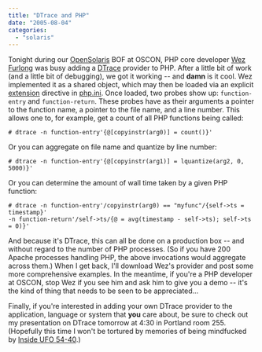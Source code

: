 ```yaml
---
title: "DTrace and PHP"
date: "2005-08-04"
categories: 
  - "solaris"
---
```


Tonight during our [OpenSolaris](http://opensolaris.org) BOF at OSCON, PHP core developer [Wez Furlong](http://netevil.org/wiki.php?WezFurlong) was busy adding a [DTrace](http://opensolaris.org/os/community/dtrace) provider to PHP. After a little bit of work (and a little bit of debugging), we got it working -- and **damn** is it cool. Wez implemented it as a shared object, which may then be loaded via an explicit [extension](http://www.mcs.vuw.ac.nz/technical/software/PHP/configuration.html#ini.extension) directive in [php.ini](http://www.mcs.vuw.ac.nz/technical/software/PHP/configuration.html). Once loaded, two probes show up: `function-entry` and `function-return`. These probes have as their arguments a pointer to the function name, a pointer to the file name, and a line number. This allows one to, for example, get a count of all PHP functions being called:

```
# dtrace -n function-entry'{@[copyinstr(arg0)] = count()}'

```

Or you can aggregate on file name and quantize by line number:

```
# dtrace -n function-entry'{@[copyinstr(arg1)] = lquantize(arg2, 0, 5000)}'

```

Or you can determine the amount of wall time taken by a given PHP function:

```
# dtrace -n function-entry'/copyinstr(arg0) == "myfunc"/{self->ts = timestamp}'
-n function-return'/self->ts/{@ = avg(timestamp - self->ts); self->ts = 0)}'

```

And because it's DTrace, this can all be done on a production box -- and without regard to the number of PHP processes. (So if you have 200 Apache processes handling PHP, the above invocations would aggregate across them.) When I get back, I'll download Wez's provider and post some more comprehensive examples. In the meantime, if you're a PHP developer at OSCON, stop Wez if you see him and ask him to give you a demo -- it's the kind of thing that needs to be seen to be appreciated...

Finally, if you're interested in adding your own DTrace provider to the application, language or system that **you** care about, be sure to check out my presentation on DTrace tomorrow at 4:30 in Portland room 255. (Hopefully this time I won't be tortured by memories of being mindfucked by [Inside UFO 54-40](http://gamebooks.org/show_item.php?id=554).)
